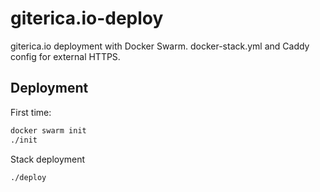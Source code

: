 giterica.io-deploy
==================

giterica.io deployment with Docker Swarm. docker-stack.yml and Caddy config for external HTTPS. 

Deployment
----------

First time:

```bash
docker swarm init
./init
```

Stack deployment

```bash
./deploy
```